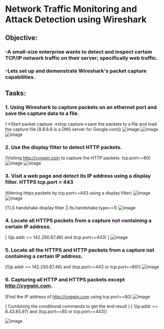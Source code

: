 # Network Traffic Monitoring and Attack Detection using Wireshark

## Objective: 
### -A small-size enterprise wants to detect and inspect certain TCP/IP network traffic on their server; specifically web traffic.
### -Lets set up and demonstrate Wireshark's packet capture capabilities.

## Tasks:
### 1.	Using Wireshark to capture packets on an ethernet port and save the capture data to a file.
 (->Start packet capture ->stop capture->save the packets to a file and load the capture file [8.8.8.8 is a DNS server for Google.com])
 ![image](https://github.com/user-attachments/assets/3cff9f10-65c0-49e5-94ec-1ae94fe1c1ad)
 ![image](https://github.com/user-attachments/assets/9897fec7-a90b-4cf8-bb59-29cf1beae95d)
 ![image](https://github.com/user-attachments/assets/6dabc9d5-70fa-44f2-bf07-6f0d7fbf18b3)

### 2.	Use the display filter to detect HTTP packets.
(Visiting http://cygwin.com to capture the HTTP packets. tcp.port==80)
![image](https://github.com/user-attachments/assets/22172ed8-6155-4a17-845d-76f6674c9cf2)
![image](https://github.com/user-attachments/assets/c9c35419-83d1-4cbb-9ddd-e4c4360afd59)

### 3.	Visit a web page and detect its IP address using a display filter. HTTPS tcp.port = 443
(filtering https packets by tcp.port==443 using a display filter)
![image](https://github.com/user-attachments/assets/7b928f58-9fb8-41a4-a9de-231bf9013738)
![image](https://github.com/user-attachments/assets/166a1cfa-1dd5-491d-9269-245919e3ddc1)

(TLS handshake display filter || tls.handshake.type==1)
![image](https://github.com/user-attachments/assets/a230a2a9-b0e8-4b0c-88b3-c8871af61976)

### 4.	Locate all HTTPS packets from a capture not containing a certain IP address. 
[ !(ip.addr == 142.250.67.46) and (tcp.port==443) ]
![image](https://github.com/user-attachments/assets/6e1afa40-9516-4317-a16e-81ed9f271722)


### 5.	Locate all the HTTPS and HTTP packets from a capture not containing a certain IP address.
[!(ip.addr == 142.250.67.46) and (tcp.port==443 or tcp.port==80)]
![image](https://github.com/user-attachments/assets/0d2b632e-93f3-4ab0-959d-c6bbcf1d3232)

### 6.	Capturing all HTTP and HTTPS packets except http://cygwin.com.
[Find the IP address of http://cygwin.com using tcp.port==80]
![image](https://github.com/user-attachments/assets/cb9d4465-5bc4-4156-a36b-ab0d098e394e)

( Combining the conditional commands to get the end result )
[ !(ip.addr == 8.43.85.97) and (tcp.port==80 or tcp.port==443)]

![image](https://github.com/user-attachments/assets/518998f8-fceb-4fcc-97c0-c0f07517d1fb)






